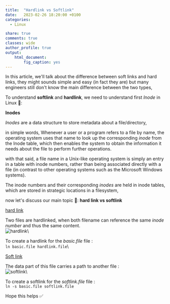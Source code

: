 ```yaml
---
title:  "Hardlink vs Softlink"
date:   2023-02-26 18:20:00 +0100
categories: 
  - Linux

share: true
comments: true
classes: wide
author_profile: true
output: 
    html_document:
        fig_caption: yes
---
```


In this article, we'll talk about the difference between soft links and hard links, they might sounds simple and easy (in fact they are) but many engineers still don't know the main difference between the two types,

To understand **softlink** and **hardlink**, we need to understand first *Inode* in Linux 🔑:

**Inodes**

*Inodes* are a data structure to store metadata about a file/directory,

in simple words, Whenever a user or a program refers to a file by name, the operating system uses that name to look up the corresponding *inode* from the Inode table, which then enables the system to obtain the information it needs about the file to perform further operations.

with that said, a file name in a Unix-like operating system is simply an entry in a table with inode numbers, rather than being associated directly with a file (in contrast to other operating systems such as the Microsoft Windows systems).

The inode numbers and their corresponding *inodes* are held in inode tables, which are stored in strategic locations in a filesystem,

now let's discuss our main topic 🧐:
**hard link vs softlink**

<u>hard link</u>
 
Two files are hardlinked, when both filename can reference the same *inode number* and thus the same content.\
![hardlink]({{site.url}}/assets/images/article_post/hardlink.png)\

To create a hardlink for the *basic.file* file :\
`ln basic.file hardlink.file`\

<u>Soft link </u>

The data part of this file carries a path to another file : \
![softlink]({{site.url}}/assets/images/article_post/softlink.png)\

To create a softlink for the *softlink.file* file : \
`ln -s basic.file softlink.file`


Hope this helps ✅